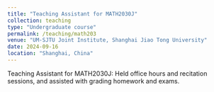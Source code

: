 ```yaml
---
title: "Teaching Assistant for MATH2030J"
collection: teaching
type: "Undergraduate course"
permalink: /teaching/math203
venue: "UM-SJTU Joint Institute, Shanghai Jiao Tong University"
date: 2024-09-16
location: "Shanghai, China"
---
```


Teaching Assistant for MATH2030J: Held office hours and recitation sessions, and assisted with grading homework and exams.